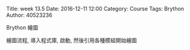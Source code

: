 Title: week 13.5
Date: 2016-12-11 12:00
Category: Course
Tags: Brython
Author: 40523236

Brython 繪圖

<!-- PELICAN_END_SUMMARY -->

繪圖流程, 導入程式庫, 啟動, 然後引用各種模組開始繪圖

<!-- 導入 Brython 標準程式庫 -->
<script type="text/javascript" 
    src="https://cdn.rawgit.com/brython-dev/brython/master/www/src/brython_dist.js">
</script>

<!-- 啟動 Brython -->
<script>
window.onload=function(){
brython(1);
}
</script>

<!-- 以下實際利用  Brython 畫圖 -->
<canvas id="chord1" width="600" height="400"></canvas>
<script type="text/python3">
from browser import document as doc
import math
# 準備繪圖畫布
canvas = doc["chord1"]
ctx = canvas.getContext("2d")

'''
# 改用 background 函式繪圖
# 水平線
for i in range(5):
    ctx.beginPath()
# 設定線的寬度為 1 個單位
    if i == 0:
        ctx.lineWidth = 7
    else:
        ctx.lineWidth = 1
    ctx.moveTo(99, 100+i*30)
    ctx.lineTo(201, 100+i*30)
    # 設定顏色為藍色, 也可以使用 "rgb(0, 0, 255)" 字串設定顏色值
    ctx.strokeStyle = "blue"
    ctx.stroke()
    ctx.closePath()

# 垂直線
for i in range(6):
    ctx.beginPath()
# 設定線的寬度為 1 個單位
    ctx.lineWidth = 1
    ctx.moveTo(100+i*20, 100)
    ctx.lineTo(100+i*20, 220)
    # 設定顏色為藍色, 也可以使用 "rgb(0, 0, 255)" 字串設定顏色值
    ctx.strokeStyle = "blue"
    ctx.stroke()
    ctx.closePath()
'''
def canvasText(x, y, fontSize, string, sup, sub, color, ctx):
    # 標定各弦音符號, 以及把位編號
    ctx.beginPath()
    ctx.fillStyle = color
    ctx.strokeStyle = color
    #ctx.font = "20px Arial"
    ctx.font = str(fontSize)+ "px Arial"
    ctx.fillText(string, x, y)
    ctx.font = str(fontSize-8)+ "px Arial"
    if sup != "":
        ctx.fillText(sup, x+fontSize/1.6, y-fontSize/2)
    if sub != "":
        ctx.fillText(sup, x+fontSize/1.6, y)
    ctx.fill()
    ctx.stroke()
    ctx.closePath()

# 設法利用運算印出吉他各把位的音名
def doreme(x, y, fontSize, order, ctx):
    # EADGBE (guitar string)
    # FgGaAbBCdDeE (C=Do, D=Re, E=Mi)
    #簡譜 1 2 3 4 5 6 7 
    #音名 C D E F G A B 
    #唱名 Do Re Mi Fa Sol La Ti 
    
    # 讓音名數列可以每 12 音名後, 升高 key 後從頭開始
    if order > 12:
        order = order % 12
        
    if order == 1:
        canvasText(x, y, fontSize, "A", "", "", "black", ctx)
    elif order ==2:
        canvasText(x, y, fontSize, "B", "b", "", "red", ctx)
    elif order == 3:
        canvasText(x, y, fontSize, "B", "", "", "black", ctx)
    elif order == 4:
        canvasText(x, y, fontSize, "C", "", "", "black", ctx)
    elif order == 5:
        canvasText(x, y, fontSize, "D", "b", "", "red", ctx)
    elif order == 6:
        canvasText(x, y, fontSize, "D", "", "", "black", ctx)
    elif order == 7:
        canvasText(x, y, fontSize, "E", "b", "", "red", ctx)
    elif order == 8:
        canvasText(x, y, fontSize, "E", "", "", "black", ctx)
    elif order == 9:
        canvasText(x, y, fontSize, "F", "", "", "black", ctx)
    elif order == 10:
        canvasText(x, y, fontSize, "G", "b", "", "red", ctx)
    elif order == 11:
        canvasText(x, y, fontSize, "G", "", "", "black", ctx)
    elif order == 12:
        canvasText(x, y, fontSize, "A", "b", "", "red", ctx)
    else:
        canvasText(x, y, fontSize, "Error", "", "", "red", ctx)
    
def background(x, y, xinc, yinc, xnum, ynum, ctx):
    # 水平線
    for i in range(ynum+1):
        ctx.beginPath()
    # 設定線的寬度為 1 個單位
        if i == 0:
            ctx.lineWidth = 7
        else:
            ctx.lineWidth = 1
        ctx.moveTo(x-1, y+i*yinc)
        ctx.lineTo(x+xnum*xinc+1, y+i*yinc)
        # 設定顏色為藍色, 也可以使用 "rgb(0, 0, 255)" 字串設定顏色值
        ctx.strokeStyle = "blue"
        ctx.stroke()
        ctx.closePath()
    
    # 垂直線
    for i in range(xnum+1):
        ctx.beginPath()
    # 設定線的寬度為 1 個單位
        ctx.lineWidth = 1
        ctx.moveTo(x+i*xinc, y)
        ctx.lineTo(x+i*xinc, y+ynum*yinc)
        # 設定顏色為藍色, 也可以使用 "rgb(0, 0, 255)" 字串設定顏色值
        ctx.strokeStyle = "blue"
        ctx.stroke()
        ctx.closePath()
    # 標定各弦音符號, 以及把位編號
    ctx.beginPath()
    ctx.fillStyle = 'black'
    ctx.strokeStyle = "black"
    ctx.font = "20px Arial"
    sixString = ["E", "A", "D", "G", "B", "E"]
    stringNum = 0
    for i in sixString:
        ctx.fillText(i, x-7+stringNum*xinc, y-30)
        stringNum = stringNum + 1
    ctx.fill()
    ctx.stroke()
    ctx.closePath()
    # EADGBE (guitar string)
    # FgGaAbBCdDeE (C=Do, D=Re, E=Mi)
    canvasText(x, y-50, 20, "A", "", "", "black", ctx)
    canvasText(x+xinc, y-50, 20, "B", "b", "", "red", ctx)
    canvasText(x+xinc*2, y-50, 20, "B", "", "", "black", ctx)
    canvasText(x+xinc*3, y-50, 20, "C", "", "", "black", ctx)
    canvasText(x+xinc*4, y-50, 20, "D", "b", "", "red", ctx)
    canvasText(x+xinc*5, y-50, 20, "D", "", "", "black", ctx)
    canvasText(x+xinc*6, y-50, 20, "E", "b", "", "red", ctx)
    canvasText(x+xinc*7, y-50, 20, "E", "", "", "black", ctx)
    canvasText(x+xinc*8, y-50, 20, "F", "", "", "black", ctx)
    canvasText(x+xinc*9, y-50, 20, "G", "b", "", "red", ctx)
    canvasText(x+xinc*10, y-50, 20, "G", "", "", "black", ctx)
    canvasText(x+xinc*11, y-50, 20, "A", "b", "", "red", ctx)
    ####################################
    # 以下利用數列運算, 從已知第1把位的音名分別推算各把位的音名
    # 吉他初始音名次序 816(11)38
    ####################################
    firstBar = [8, 1, 6, 11, 3, 8]
    # j 為往下增量
    for j in range(4):
        # k 為 往右把位初始值
        fontSize = 15 
        for k in range(6):
            bx = x + (k)*w - fontSize/3
            by = y + (j)*h+h/2 + fontSize/2
            order = firstBar[k] + j + 1
            doreme(bx, by, fontSize, order, ctx)
            
w = 20
h = 30
# 將前面的水平線與垂直線繪圖改用 background 繪圖
background(100, 100, w, h, 5, 4, ctx)
</script>



<!-- 導入 Brython 標準程式庫 -->
<script type="text/javascript" 
    src="https://cdn.rawgit.com/brython-dev/brython/master/www/src/brython_dist.js">
</script>

<!-- 啟動 Brython -->
<script>
window.onload=function(){
brython(1);
}
</script>

<!-- 以下實際利用  Brython 畫圖 -->
<canvas id="chord1" width="600" height="400"></canvas>
<script type="text/python3">
from browser import document as doc
import math
# 準備繪圖畫布
canvas = doc["chord1"]
ctx = canvas.getContext("2d")

'''
# 改用 background 函式繪圖
# 水平線
for i in range(5):
    ctx.beginPath()
# 設定線的寬度為 1 個單位
    if i == 0:
        ctx.lineWidth = 7
    else:
        ctx.lineWidth = 1
    ctx.moveTo(99, 100+i*30)
    ctx.lineTo(201, 100+i*30)
    # 設定顏色為藍色, 也可以使用 "rgb(0, 0, 255)" 字串設定顏色值
    ctx.strokeStyle = "blue"
    ctx.stroke()
    ctx.closePath()

# 垂直線
for i in range(6):
    ctx.beginPath()
# 設定線的寬度為 1 個單位
    ctx.lineWidth = 1
    ctx.moveTo(100+i*20, 100)
    ctx.lineTo(100+i*20, 220)
    # 設定顏色為藍色, 也可以使用 "rgb(0, 0, 255)" 字串設定顏色值
    ctx.strokeStyle = "blue"
    ctx.stroke()
    ctx.closePath()
'''
def canvasText(x, y, fontSize, string, sup, sub, color, ctx):
    # 標定各弦音符號, 以及把位編號
    ctx.beginPath()
    ctx.fillStyle = color
    ctx.strokeStyle = color
    #ctx.font = "20px Arial"
    ctx.font = str(fontSize)+ "px Arial"
    ctx.fillText(string, x, y)
    ctx.font = str(fontSize-8)+ "px Arial"
    if sup != "":
        ctx.fillText(sup, x+fontSize/1.6, y-fontSize/2)
    if sub != "":
        ctx.fillText(sup, x+fontSize/1.6, y)
    ctx.fill()
    ctx.stroke()
    ctx.closePath()

# 設法利用運算印出吉他各把位的音名
def doreme(x, y, fontSize, order, ctx):
    # EADGBE (guitar string)
    # FgGaAbBCdDeE (C=Do, D=Re, E=Mi)
    #簡譜 1 2 3 4 5 6 7 
    #音名 C D E F G A B 
    #唱名 Do Re Mi Fa Sol La Ti 
    
    # 讓音名數列可以每 12 音名後, 升高 key 後從頭開始
    if order > 12:
        order = order % 12
        
    if order == 1:
        canvasText(x, y, fontSize, "A", "", "", "black", ctx)
    elif order ==2:
        canvasText(x, y, fontSize, "B", "b", "", "red", ctx)
    elif order == 3:
        canvasText(x, y, fontSize, "B", "", "", "black", ctx)
    elif order == 4:
        canvasText(x, y, fontSize, "C", "", "", "black", ctx)
    elif order == 5:
        canvasText(x, y, fontSize, "D", "b", "", "red", ctx)
    elif order == 6:
        canvasText(x, y, fontSize, "D", "", "", "black", ctx)
    elif order == 7:
        canvasText(x, y, fontSize, "E", "b", "", "red", ctx)
    elif order == 8:
        canvasText(x, y, fontSize, "E", "", "", "black", ctx)
    elif order == 9:
        canvasText(x, y, fontSize, "F", "", "", "black", ctx)
    elif order == 10:
        canvasText(x, y, fontSize, "G", "b", "", "red", ctx)
    elif order == 11:
        canvasText(x, y, fontSize, "G", "", "", "black", ctx)
    elif order == 12:
        canvasText(x, y, fontSize, "A", "b", "", "red", ctx)
    else:
        canvasText(x, y, fontSize, "Error", "", "", "red", ctx)
    
def background(x, y, xinc, yinc, xnum, ynum, ctx):
    # 水平線
    for i in range(ynum+1):
        ctx.beginPath()
    # 設定線的寬度為 1 個單位
        if i == 0:
            ctx.lineWidth = 7
        else:
            ctx.lineWidth = 1
        ctx.moveTo(x-1, y+i*yinc)
        ctx.lineTo(x+xnum*xinc+1, y+i*yinc)
        # 設定顏色為藍色, 也可以使用 "rgb(0, 0, 255)" 字串設定顏色值
        ctx.strokeStyle = "blue"
        ctx.stroke()
        ctx.closePath()
    
    # 垂直線
    for i in range(xnum+1):
        ctx.beginPath()
    # 設定線的寬度為 1 個單位
        ctx.lineWidth = 1
        ctx.moveTo(x+i*xinc, y)
        ctx.lineTo(x+i*xinc, y+ynum*yinc)
        # 設定顏色為藍色, 也可以使用 "rgb(0, 0, 255)" 字串設定顏色值
        ctx.strokeStyle = "blue"
        ctx.stroke()
        ctx.closePath()

    ####################################
    # 以下利用數列運算, 從已知第1把位的音名分別推算各把位的音名
    # 吉他初始音名次序 816(11)38
    ####################################
    firstBar = [12, 5, 10, 4, 7, 12]
    # j 為往下增量
    for j in range(4):
        # k 為 往右把位初始值
        fontSize = 15 
        for k in range(6):
            bx = x + (k)*w - fontSize/3
            by = y + (j)*h+h/2 + fontSize/2
            order = firstBar[k] + j + 1
            doreme(bx, by, fontSize, order, ctx)
            
w = 20
h = 30
# 將前面的水平線與垂直線繪圖改用 background 繪圖
background(250, 100, w, h, 5, 4, ctx)
</script>

<!-- 以下實際利用  Brython 畫圖 -->
<canvas id="chord1" width="600" height="400"></canvas>
<script type="text/python3">
from browser import document as doc
import math
# 準備繪圖畫布
canvas = doc["chord1"]
ctx = canvas.getContext("2d")

'''
# 改用 background 函式繪圖
# 水平線
for i in range(5):
    ctx.beginPath()
# 設定線的寬度為 1 個單位
    if i == 0:
        ctx.lineWidth = 7
    else:
        ctx.lineWidth = 1
    ctx.moveTo(99, 100+i*30)
    ctx.lineTo(201, 100+i*30)
    # 設定顏色為藍色, 也可以使用 "rgb(0, 0, 255)" 字串設定顏色值
    ctx.strokeStyle = "blue"
    ctx.stroke()
    ctx.closePath()

# 垂直線
for i in range(6):
    ctx.beginPath()
# 設定線的寬度為 1 個單位
    ctx.lineWidth = 1
    ctx.moveTo(100+i*20, 100)
    ctx.lineTo(100+i*20, 220)
    # 設定顏色為藍色, 也可以使用 "rgb(0, 0, 255)" 字串設定顏色值
    ctx.strokeStyle = "blue"
    ctx.stroke()
    ctx.closePath()
'''
def canvasText(x, y, fontSize, string, sup, sub, color, ctx):
    # 標定各弦音符號, 以及把位編號
    ctx.beginPath()
    ctx.fillStyle = color
    ctx.strokeStyle = color
    #ctx.font = "20px Arial"
    ctx.font = str(fontSize)+ "px Arial"
    ctx.fillText(string, x, y)
    ctx.font = str(fontSize-8)+ "px Arial"
    if sup != "":
        ctx.fillText(sup, x+fontSize/1.6, y-fontSize/2)
    if sub != "":
        ctx.fillText(sup, x+fontSize/1.6, y)
    ctx.fill()
    ctx.stroke()
    ctx.closePath()

# 設法利用運算印出吉他各把位的音名
def doreme(x, y, fontSize, order, ctx):
    # EADGBE (guitar string)
    # FgGaAbBCdDeE (C=Do, D=Re, E=Mi)
    #簡譜 1 2 3 4 5 6 7 
    #音名 C D E F G A B 
    #唱名 Do Re Mi Fa Sol La Ti 
    
    # 讓音名數列可以每 12 音名後, 升高 key 後從頭開始
    if order > 12:
        order = order % 12
        
    if order == 1:
        canvasText(x, y, fontSize, "A", "", "", "black", ctx)
    elif order ==2:
        canvasText(x, y, fontSize, "B", "b", "", "red", ctx)
    elif order == 3:
        canvasText(x, y, fontSize, "B", "", "", "black", ctx)
    elif order == 4:
        canvasText(x, y, fontSize, "C", "", "", "black", ctx)
    elif order == 5:
        canvasText(x, y, fontSize, "D", "b", "", "red", ctx)
    elif order == 6:
        canvasText(x, y, fontSize, "D", "", "", "black", ctx)
    elif order == 7:
        canvasText(x, y, fontSize, "E", "b", "", "red", ctx)
    elif order == 8:
        canvasText(x, y, fontSize, "E", "", "", "black", ctx)
    elif order == 9:
        canvasText(x, y, fontSize, "F", "", "", "black", ctx)
    elif order == 10:
        canvasText(x, y, fontSize, "G", "b", "", "red", ctx)
    elif order == 11:
        canvasText(x, y, fontSize, "G", "", "", "black", ctx)
    elif order == 12:
        canvasText(x, y, fontSize, "A", "b", "", "red", ctx)
    else:
        canvasText(x, y, fontSize, "Error", "", "", "red", ctx)
    
def background(x, y, xinc, yinc, xnum, ynum, ctx):
    # 水平線
    for i in range(ynum+1):
        ctx.beginPath()
    # 設定線的寬度為 1 個單位
        if i == 0:
            ctx.lineWidth = 7
        else:
            ctx.lineWidth = 1
        ctx.moveTo(x-1, y+i*yinc)
        ctx.lineTo(x+xnum*xinc+1, y+i*yinc)
        # 設定顏色為藍色, 也可以使用 "rgb(0, 0, 255)" 字串設定顏色值
        ctx.strokeStyle = "blue"
        ctx.stroke()
        ctx.closePath()
    
    # 垂直線
    for i in range(xnum+1):
        ctx.beginPath()
    # 設定線的寬度為 1 個單位
        ctx.lineWidth = 1
        ctx.moveTo(x+i*xinc, y)
        ctx.lineTo(x+i*xinc, y+ynum*yinc)
        # 設定顏色為藍色, 也可以使用 "rgb(0, 0, 255)" 字串設定顏色值
        ctx.strokeStyle = "blue"
        ctx.stroke()
        ctx.closePath()

    ####################################
    # 以下利用數列運算, 從已知第1把位的音名分別推算各把位的音名
    # 吉他初始音名次序 816(11)38
    ####################################
    firstBar = [4, 9, 14, 8, 11, 16]
    # j 為往下增量
    for j in range(4):
        # k 為 往右把位初始值
        fontSize = 15 
        for k in range(6):
            bx = x + (k)*w - fontSize/3
            by = y + (j)*h+h/2 + fontSize/2
            order = firstBar[k] + j + 1
            doreme(bx, by, fontSize, order, ctx)
            
w = 20
h = 30
# 將前面的水平線與垂直線繪圖改用 background 繪圖
background(400, 100, w, h, 5, 4, ctx)
</script>

<!-- 以下實際利用  Brython 畫圖 -->
<canvas id="chord1" width="600" height="400"></canvas>
<script type="text/python3">
from browser import document as doc
import math
# 準備繪圖畫布
canvas = doc["chord1"]
ctx = canvas.getContext("2d")

'''
# 改用 background 函式繪圖
# 水平線
for i in range(5):
    ctx.beginPath()
# 設定線的寬度為 1 個單位
    if i == 0:
        ctx.lineWidth = 7
    else:
        ctx.lineWidth = 1
    ctx.moveTo(99, 100+i*30)
    ctx.lineTo(201, 100+i*30)
    # 設定顏色為藍色, 也可以使用 "rgb(0, 0, 255)" 字串設定顏色值
    ctx.strokeStyle = "blue"
    ctx.stroke()
    ctx.closePath()

# 垂直線
for i in range(6):
    ctx.beginPath()
# 設定線的寬度為 1 個單位
    ctx.lineWidth = 1
    ctx.moveTo(100+i*20, 100)
    ctx.lineTo(100+i*20, 220)
    # 設定顏色為藍色, 也可以使用 "rgb(0, 0, 255)" 字串設定顏色值
    ctx.strokeStyle = "blue"
    ctx.stroke()
    ctx.closePath()
'''
def canvasText(x, y, fontSize, string, sup, sub, color, ctx):
    # 標定各弦音符號, 以及把位編號
    ctx.beginPath()
    ctx.fillStyle = color
    ctx.strokeStyle = color
    #ctx.font = "20px Arial"
    ctx.font = str(fontSize)+ "px Arial"
    ctx.fillText(string, x, y)
    ctx.font = str(fontSize-8)+ "px Arial"
    if sup != "":
        ctx.fillText(sup, x+fontSize/1.6, y-fontSize/2)
    if sub != "":
        ctx.fillText(sup, x+fontSize/1.6, y)
    ctx.fill()
    ctx.stroke()
    ctx.closePath()

# 設法利用運算印出吉他各把位的音名
def doreme(x, y, fontSize, order, ctx):
    # EADGBE (guitar string)
    # FgGaAbBCdDeE (C=Do, D=Re, E=Mi)
    #簡譜 1 2 3 4 5 6 7 
    #音名 C D E F G A B 
    #唱名 Do Re Mi Fa Sol La Ti 
    
    # 讓音名數列可以每 12 音名後, 升高 key 後從頭開始
    if order > 12:
        order = order % 12
        
    if order == 1:
        canvasText(x, y, fontSize, "A", "", "", "black", ctx)
    elif order ==2:
        canvasText(x, y, fontSize, "B", "b", "", "red", ctx)
    elif order == 3:
        canvasText(x, y, fontSize, "B", "", "", "black", ctx)
    elif order == 4:
        canvasText(x, y, fontSize, "C", "", "", "black", ctx)
    elif order == 5:
        canvasText(x, y, fontSize, "D", "b", "", "red", ctx)
    elif order == 6:
        canvasText(x, y, fontSize, "D", "", "", "black", ctx)
    elif order == 7:
        canvasText(x, y, fontSize, "E", "b", "", "red", ctx)
    elif order == 8:
        canvasText(x, y, fontSize, "E", "", "", "black", ctx)
    elif order == 9:
        canvasText(x, y, fontSize, "F", "", "", "black", ctx)
    elif order == 10:
        canvasText(x, y, fontSize, "G", "b", "", "red", ctx)
    elif order == 11:
        canvasText(x, y, fontSize, "G", "", "", "black", ctx)
    elif order == 12:
        canvasText(x, y, fontSize, "A", "b", "", "red", ctx)
    else:
        canvasText(x, y, fontSize, "Error", "", "", "red", ctx)
    
def background(x, y, xinc, yinc, xnum, ynum, ctx):
    # 水平線
    for i in range(ynum+1):
        ctx.beginPath()
    # 設定線的寬度為 1 個單位
        if i == 0:
            ctx.lineWidth = 7
        else:
            ctx.lineWidth = 1
        ctx.moveTo(x-1, y+i*yinc)
        ctx.lineTo(x+xnum*xinc+1, y+i*yinc)
        # 設定顏色為藍色, 也可以使用 "rgb(0, 0, 255)" 字串設定顏色值
        ctx.strokeStyle = "blue"
        ctx.stroke()
        ctx.closePath()
    
    # 垂直線
    for i in range(xnum+1):
        ctx.beginPath()
    # 設定線的寬度為 1 個單位
        ctx.lineWidth = 1
        ctx.moveTo(x+i*xinc, y)
        ctx.lineTo(x+i*xinc, y+ynum*yinc)
        # 設定顏色為藍色, 也可以使用 "rgb(0, 0, 255)" 字串設定顏色值
        ctx.strokeStyle = "blue"
        ctx.stroke()
        ctx.closePath()

    ####################################
    # 以下利用數列運算, 從已知第1把位的音名分別推算各把位的音名
    # 吉他初始音名次序 816(11)38
    ####################################
    firstBar = [8, 13, 6, 12, 3, 8]
    # j 為往下增量
    for j in range(4):
        # k 為 往右把位初始值
        fontSize = 15 
        for k in range(6):
            bx = x + (k)*w - fontSize/3
            by = y + (j)*h+h/2 + fontSize/2
            order = firstBar[k] + j + 1
            doreme(bx, by, fontSize, order, ctx)
            
w = 20
h = 30
# 將前面的水平線與垂直線繪圖改用 background 繪圖
background(100, 250, w, h, 5, 4, ctx)
</script>

<!-- 以下實際利用  Brython 畫圖 -->
<canvas id="chord1" width="600" height="400"></canvas>
<script type="text/python3">
from browser import document as doc
import math
# 準備繪圖畫布
canvas = doc["chord1"]
ctx = canvas.getContext("2d")

'''
# 改用 background 函式繪圖
# 水平線
for i in range(5):
    ctx.beginPath()
# 設定線的寬度為 1 個單位
    if i == 0:
        ctx.lineWidth = 7
    else:
        ctx.lineWidth = 1
    ctx.moveTo(99, 100+i*30)
    ctx.lineTo(201, 100+i*30)
    # 設定顏色為藍色, 也可以使用 "rgb(0, 0, 255)" 字串設定顏色值
    ctx.strokeStyle = "blue"
    ctx.stroke()
    ctx.closePath()

# 垂直線
for i in range(6):
    ctx.beginPath()
# 設定線的寬度為 1 個單位
    ctx.lineWidth = 1
    ctx.moveTo(100+i*20, 100)
    ctx.lineTo(100+i*20, 220)
    # 設定顏色為藍色, 也可以使用 "rgb(0, 0, 255)" 字串設定顏色值
    ctx.strokeStyle = "blue"
    ctx.stroke()
    ctx.closePath()
'''
def canvasText(x, y, fontSize, string, sup, sub, color, ctx):
    # 標定各弦音符號, 以及把位編號
    ctx.beginPath()
    ctx.fillStyle = color
    ctx.strokeStyle = color
    #ctx.font = "20px Arial"
    ctx.font = str(fontSize)+ "px Arial"
    ctx.fillText(string, x, y)
    ctx.font = str(fontSize-8)+ "px Arial"
    if sup != "":
        ctx.fillText(sup, x+fontSize/1.6, y-fontSize/2)
    if sub != "":
        ctx.fillText(sup, x+fontSize/1.6, y)
    ctx.fill()
    ctx.stroke()
    ctx.closePath()

# 設法利用運算印出吉他各把位的音名
def doreme(x, y, fontSize, order, ctx):
    # EADGBE (guitar string)
    # FgGaAbBCdDeE (C=Do, D=Re, E=Mi)
    #簡譜 1 2 3 4 5 6 7 
    #音名 C D E F G A B 
    #唱名 Do Re Mi Fa Sol La Ti 
    
    # 讓音名數列可以每 12 音名後, 升高 key 後從頭開始
    if order > 12:
        order = order % 12
        
    if order == 1:
        canvasText(x, y, fontSize, "A", "", "", "black", ctx)
    elif order ==2:
        canvasText(x, y, fontSize, "B", "b", "", "red", ctx)
    elif order == 3:
        canvasText(x, y, fontSize, "B", "", "", "black", ctx)
    elif order == 4:
        canvasText(x, y, fontSize, "C", "", "", "black", ctx)
    elif order == 5:
        canvasText(x, y, fontSize, "D", "b", "", "red", ctx)
    elif order == 6:
        canvasText(x, y, fontSize, "D", "", "", "black", ctx)
    elif order == 7:
        canvasText(x, y, fontSize, "E", "b", "", "red", ctx)
    elif order == 8:
        canvasText(x, y, fontSize, "E", "", "", "black", ctx)
    elif order == 9:
        canvasText(x, y, fontSize, "F", "", "", "black", ctx)
    elif order == 10:
        canvasText(x, y, fontSize, "G", "b", "", "red", ctx)
    elif order == 11:
        canvasText(x, y, fontSize, "G", "", "", "black", ctx)
    elif order == 12:
        canvasText(x, y, fontSize, "A", "b", "", "red", ctx)
    else:
        canvasText(x, y, fontSize, "Error", "", "", "red", ctx)
    
def background(x, y, xinc, yinc, xnum, ynum, ctx):
    # 水平線
    for i in range(ynum+1):
        ctx.beginPath()
    # 設定線的寬度為 1 個單位
        if i == 0:
            ctx.lineWidth = 7
        else:
            ctx.lineWidth = 1
        ctx.moveTo(x-1, y+i*yinc)
        ctx.lineTo(x+xnum*xinc+1, y+i*yinc)
        # 設定顏色為藍色, 也可以使用 "rgb(0, 0, 255)" 字串設定顏色值
        ctx.strokeStyle = "blue"
        ctx.stroke()
        ctx.closePath()
    
    # 垂直線
    for i in range(xnum+1):
        ctx.beginPath()
    # 設定線的寬度為 1 個單位
        ctx.lineWidth = 1
        ctx.moveTo(x+i*xinc, y)
        ctx.lineTo(x+i*xinc, y+ynum*yinc)
        # 設定顏色為藍色, 也可以使用 "rgb(0, 0, 255)" 字串設定顏色值
        ctx.strokeStyle = "blue"
        ctx.stroke()
        ctx.closePath()

    ####################################
    # 以下利用數列運算, 從已知第1把位的音名分別推算各把位的音名
    # 吉他初始音名次序 816(11)38
    ####################################
    firstBar = [12, 5, 11, 4, 7, 12]
    # j 為往下增量
    for j in range(3):
        # k 為 往右把位初始值
        fontSize = 15 
        for k in range(6):
            bx = x + (k)*w - fontSize/3
            by = y + (j)*h+h/2 + fontSize/2
            order = firstBar[k] + j + 1
            doreme(bx, by, fontSize, order, ctx)
            
w = 20
h = 30
# 將前面的水平線與垂直線繪圖改用 background 繪圖
background(250, 250, w, h, 5, 3, ctx)
</script>